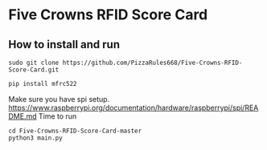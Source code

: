 # Five Crowns RFID Score Card
## How to install and run
``` lunix
sudo git clone https://github.com/PizzaRules668/Five-Crowns-RFID-Score-Card.git
```
``` python
pip install mfrc522
```
Make sure you have spi setup.
https://www.raspberrypi.org/documentation/hardware/raspberrypi/spi/README.md
Time to run
``` lunix
cd Five-Crowns-RFID-Score-Card-master
python3 main.py
```
